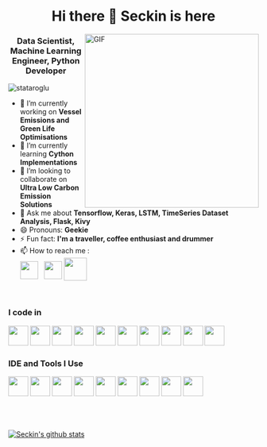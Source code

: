 <h1 align="center">Hi there 👋 Seckin is here</h1>



<img align="right" alt="GIF" src="https://github.com/stataroglu/stataroglu/blob/main/coding.gif?raw=true" height="350" />



<h3 align="center">Data Scientist, Machine Learning Engineer, Python Developer</h3>




<p align="left"> <img src="https://komarev.com/ghpvc/?username=stataroglu&color=brightgreen" alt="stataroglu" /> </p>



- 🔭 I’m currently working on **Vessel Emissions and Green Life Optimisations**
- 🌱 I’m currently learning **Cython Implementations**
- 👯 I’m looking to collaborate on **Ultra Low Carbon Emission Solutions**
- 💬 Ask me about **Tensorflow, Keras, LSTM, TimeSeries Dataset Analysis, Flask, Kivy**
- 😄 Pronouns: **Geekie**
- ⚡ Fun fact: **I'm a traveller, coffee enthusiast and drummer**
- 📫 How to reach me :
<br /> [<img src="https://img.shields.io/badge/LinkedIn-0077B5?style=for-the-badge&logo=linkedin&logoColor=white" height="36px"/>](https://www.linkedin.com/in/seckintataroglu/) &nbsp; [<img src="https://img.shields.io/badge/Gmail-D14836?style=flat&logo=gmail&logoColor=white" height="36px"/>]("mailto:seckintataroglu@lambdabi.com") [<img valign="bottom" src="https://github.com/stataroglu/stataroglu/blob/main/lambda.png"  height="46px" />](https://www.lambdabi.com/) <br />

<br>

### I code in
<code><img height="40" width="40" src="https://img.icons8.com/color/48/000000/python.png" /></code>
<code><img height="40" width="40" src="https://img.icons8.com/color/48/000000/tensorflow.png"/></code>
<code><img height="40" width="40" src="https://img.icons8.com/color/48/000000/postgreesql.png"/></code>
<code><img height="40" width="40" src="https://kivy.org/logos/kivy-logo-black-64.png"/></code>
<code><img height="40" width="40" src="https://kivymd.readthedocs.io/en/latest/_static/logo-kivymd.png"/></code>
<code><img height="40" width="40" src="https://img.icons8.com/color/48/000000/html-5.png" /></code>
<code><img height="40" width="40" src="https://img.icons8.com/color/48/000000/css3.png" /></code>
<code><img height="40" width="40" src="https://img.icons8.com/color/48/000000/bootstrap.png" /></code>
<code><img height="40" width="40" src="https://img.icons8.com/color/48/000000/javascript.png"/></code>
<code><img height="40" width="40" src="https://www.chartjs.org/img/chartjs-logo.svg"/></code>



### IDE and Tools I Use
<code><img height="40" width="40" src="https://img.icons8.com/color/48/000000/visual-studio-code-2019.png"/></code>
<code><img height="40" width="40" src="https://colab.research.google.com/img/colab_favicon_256px.png"/></code>
<code><img height="40" width="40" src="https://img.icons8.com/dusk/64/000000/anaconda.png"/></code>
<code><img height="40" width="40" src="https://jupyter.org/assets/main-logo.svg"/></code>
<code><img height="40" width="40" src="https://img.icons8.com/color/48/000000/powershell.png"/></code>
<code><img height="40" width="40" src="https://img.icons8.com/color/50/000000/git.png"/></code>
<code><img height="40" width="40" src="https://img.icons8.com/color/48/000000/linux.png"/></code>
<code><img height="40" width="40" src="https://img.icons8.com/color/48/000000/azure-1.png"/></code>
<code><img height="40" width="40" src="https://img.icons8.com/fluent/48/000000/google-cloud.png"/></code>

<br>
<br>
<br>


<!-- MOST USED LANGUAGES -->
<!-- <p><img align="left" src="https://github-readme-stats.vercel.app/api/top-langs/?username=stataroglu&layout=compact&hide=html" alt="stataroglu" /></p> -->

<!-- <a href="https://github.com/stataroglu">
  <img align="center" src="https://github-readme-stats.vercel.app/api/top-langs/?username=stataroglu&theme=light&hide_langs_below=1" />
</a> -->



<!-- GITHUB STATS -->
<a href="https://github.com/stataroglu">
 <img align="center" src="https://github-readme-stats.vercel.app/api?username=stataroglu&show_icons=true&theme=light&line_height=27" alt="Seckin's github stats"/>
</a>



<!-- ### 💻 Workspace Spec
<img src="https://img.shields.io/badge/NVIDIA-GTX1650-76B900?style=for-the-badge&logo=nvidia&logoColor=white"/>  <img src="https://img.shields.io/badge/AMD-Ryzen_5_4600H-ED1C24?style=for-the-badge&logo=amd&logoColor=white"/>  -->

<!-- [![Hareesh's github stats](https://github-readme-stats.vercel.app/api?username=hareesh-r&hide=issues,contribs&theme=dark)](https://github.com/hareesh-r/github-readme-stats) -->